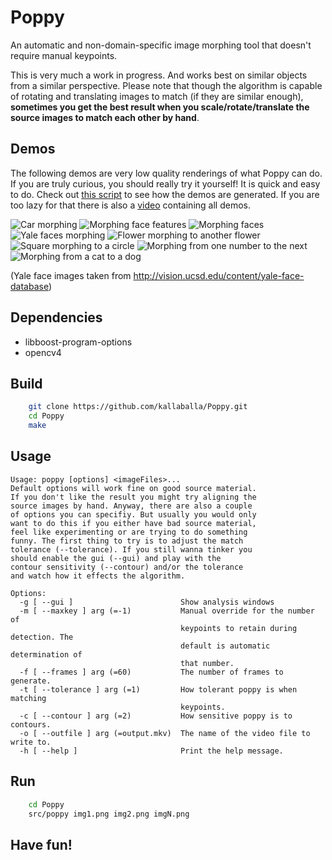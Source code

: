 # Poppy
An automatic and non-domain-specific image morphing tool that doesn't require manual keypoints.

This is very much a work in progress. And works best on similar objects from a similar perspective.
Please note that though the algorithm is capable of rotating and translating images to match (if they are similar enough), **sometimes you get the best result when you scale/rotate/translate the source images to match each other by hand**.

## Demos
The following demos are very low quality renderings of what Poppy can do. If you are truly curious, you should really try it yourself! It is quick and easy to do. Check out [this script](https://github.com/kallaballa/Poppy/blob/main/make_demos.sh) to see how the demos are generated. If you are too lazy for that there is also a [video](https://vimeo.com/679551761) containing all demos.

![Car morphing](https://github.com/kallaballa/Poppy/blob/main/demo/cars.gif?raw=true)
![Morphing face features](https://github.com/kallaballa/Poppy/blob/main/demo/browns.gif?raw=true)
![Morphing faces](https://github.com/kallaballa/Poppy/blob/main/demo/faces.gif?raw=true)
![Yale faces morphing](https://github.com/kallaballa/Poppy/blob/main/demo/yalefaces.gif?raw=true)
![Flower morphing to another flower](https://github.com/kallaballa/Poppy/blob/main/demo/flowers.gif?raw=true)
![Square morphing to a circle](https://github.com/kallaballa/Poppy/blob/main/demo/squarecircle.gif?raw=true)
![Morphing from one number to the next](https://github.com/kallaballa/Poppy/blob/main/demo/numbers.gif?raw=true)
![Morphing from a cat to a dog](https://github.com/kallaballa/Poppy/blob/main/demo/catdog.gif?raw=true)

(Yale face images taken from http://vision.ucsd.edu/content/yale-face-database)

## Dependencies
* libboost-program-options
* opencv4

## Build

```bash
    git clone https://github.com/kallaballa/Poppy.git
    cd Poppy
    make
```

## Usage
```
Usage: poppy [options] <imageFiles>...
Default options will work fine on good source material. 
If you don't like the result you might try aligning the 
source images by hand. Anyway, there are also a couple 
of options you can specifiy. But usually you would only
want to do this if you either have bad source material, 
feel like experimenting or are trying to do something 
funny. The first thing to try is to adjust the match 
tolerance (--tolerance). If you still wanna tinker you
should enable the gui (--gui) and play with the 
contour sensitivity (--contour) and/or the tolerance
and watch how it effects the algorithm.

Options:
  -g [ --gui ]                        Show analysis windows
  -m [ --maxkey ] arg (=-1)           Manual override for the number of 
                                      keypoints to retain during detection. The
                                      default is automatic determination of 
                                      that number.
  -f [ --frames ] arg (=60)           The number of frames to generate.
  -t [ --tolerance ] arg (=1)         How tolerant poppy is when matching 
                                      keypoints.
  -c [ --contour ] arg (=2)           How sensitive poppy is to contours.
  -o [ --outfile ] arg (=output.mkv)  The name of the video file to write to.
  -h [ --help ]                       Print the help message.
```

## Run

```bash
    cd Poppy
    src/poppy img1.png img2.png imgN.png
```

## Have fun!
